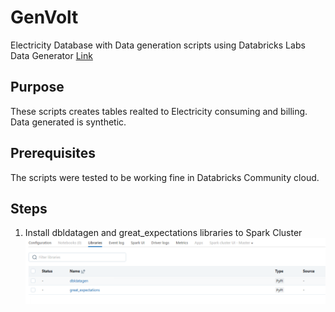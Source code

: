 # GenVolt
Electricity Database with Data generation scripts using Databricks Labs Data Generator [Link](https://databrickslabs.github.io/dbldatagen/public_docs/index.html)

## Purpose
These scripts creates tables realted to Electricity consuming and billing. Data generated is synthetic. 

## Prerequisites
The scripts were tested to be working fine in Databricks Community cloud.

## Steps
1. Install dbldatagen and great_expectations libraries to Spark Cluster
![Alt text](Images/S1_AddLibraryToCluster.png?raw=true "Step1: Add Library to Cluster")
